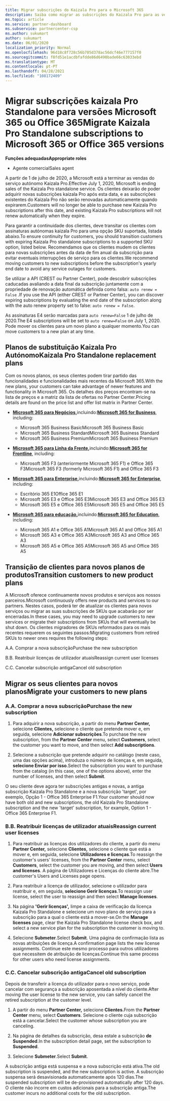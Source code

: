 ```yaml
---
title: Migrar subscrições do Kaizala Pro para o Microsoft 365
description: Saiba como migrar as subscrições do Kaizala Pro para as versões Microsoft 365 ou Office 365. Leia este artigo para mais detalhes sobre a transição dos seus clientes.
ms.topic: article
ms.service: partner-dashboard
ms.subservice: partnercenter-csp
ms.author: sukumart
author: sukumart
ms.date: 06/01/2020
localization_priority: Normal
ms.openlocfilehash: 96d18c8f728c56b705d378ac56dcf46e777157f0
ms.sourcegitcommit: f8fd51e1acdbfafdde86d6490bade66c63033ebd
ms.translationtype: MT
ms.contentlocale: pt-PT
ms.lasthandoff: 04/28/2021
ms.locfileid: "108172409"
---
```

# <a name="migrate-kaizala-pro-standalone-subscriptions-to-microsoft-365-or-office-365-versions"></a><span data-ttu-id="0aba2-104">Migrar subscrições kaizala Pro Standalone para versões Microsoft 365 ou Office 365</span><span class="sxs-lookup"><span data-stu-id="0aba2-104">Migrate Kaizala Pro Standalone subscriptions to Microsoft 365 or Office 365 versions</span></span>

<span data-ttu-id="0aba2-105">**Funções adequadas**</span><span class="sxs-lookup"><span data-stu-id="0aba2-105">**Appropriate roles**</span></span>

- <span data-ttu-id="0aba2-106">Agente comercial</span><span class="sxs-lookup"><span data-stu-id="0aba2-106">Sales agent</span></span>

<span data-ttu-id="0aba2-107">A partir de 1 de julho de 2020, a Microsoft está a terminar as vendas do serviço autónomo Kaizala Pro.</span><span class="sxs-lookup"><span data-stu-id="0aba2-107">Effective July 1, 2020, Microsoft is ending sales of the Kaizala Pro standalone service.</span></span> <span data-ttu-id="0aba2-108">Os clientes deixarão de poder adquirir novas subscrições kaizala Pro após esta data, e as subscrições existentes do Kaizala Pro não serão renovadas automaticamente quando expirarem.</span><span class="sxs-lookup"><span data-stu-id="0aba2-108">Customers will no longer be able to purchase new Kaizala Pro subscriptions after this date, and existing Kaizala Pro subscriptions will not renew automatically when they expire.</span></span>

<span data-ttu-id="0aba2-109">Para garantir a continuidade dos clientes, deve transitar os clientes com assinaturas autónomas kaizala Pro para uma opção SKU suportada, listada abaixo.</span><span class="sxs-lookup"><span data-stu-id="0aba2-109">To ensure continuity for customers, you should transition customers with expiring Kaizala Pro standalone subscriptions to a supported SKU option, listed below.</span></span> <span data-ttu-id="0aba2-110">Recomendamos que os clientes mudem os clientes para novas subscrições antes da data de fim anual da subscrição para evitar eventuais interrupções de serviço para os clientes.</span><span class="sxs-lookup"><span data-stu-id="0aba2-110">We recommend moving customers to new subscriptions before the subscription's yearly end date to avoid any service outages for customers.</span></span>

<span data-ttu-id="0aba2-111">Se utilizar a API (CREST ou Partner Center), pode descobrir subscrições caducadas avaliando a data final da subscrição juntamente com a propriedade de renovação automática definida como falsa: `auto renew = False` .</span><span class="sxs-lookup"><span data-stu-id="0aba2-111">If you use the API (either CREST or Partner Center), you can discover expiring subscriptions by evaluating the end date of the subscription along with the auto renew property set to false: `auto renew = False`.</span></span>

<span data-ttu-id="0aba2-112">As assinaturas E4 serão marcadas para `auto renew=False` 1 de julho de 2020.</span><span class="sxs-lookup"><span data-stu-id="0aba2-112">The E4 subscriptions will be set to `auto renew=False` on July 1, 2020.</span></span> <span data-ttu-id="0aba2-113">Pode mover os clientes para um novo plano a qualquer momento.</span><span class="sxs-lookup"><span data-stu-id="0aba2-113">You can move customers to a new plan at any time.</span></span>

## <a name="kaizala-pro-standalone-replacement-plans"></a><span data-ttu-id="0aba2-114">Planos de substituição Kaizala Pro Autónomo</span><span class="sxs-lookup"><span data-stu-id="0aba2-114">Kaizala Pro Standalone replacement plans</span></span>

<span data-ttu-id="0aba2-115">Com os novos planos, os seus clientes podem tirar partido das funcionalidades e funcionalidades mais recentes da Microsoft 365.</span><span class="sxs-lookup"><span data-stu-id="0aba2-115">With the new plans, your customers can take advantage of newer features and functionality in Microsoft 365.</span></span> <span data-ttu-id="0aba2-116">Os detalhes dos preços encontram-se na lista de preços e a matriz da lista de ofertas no Partner Center.</span><span class="sxs-lookup"><span data-stu-id="0aba2-116">Pricing details are found on the price list and offer list matrix in Partner Center.</span></span>

- <span data-ttu-id="0aba2-117">[**Microsoft 365 para Negócios,**](https://www.microsoft.com/microsoft-365/compare-all-microsoft-365-products?&activetab=tab:primaryr2)incluindo:</span><span class="sxs-lookup"><span data-stu-id="0aba2-117">[**Microsoft 365 for Business**](https://www.microsoft.com/microsoft-365/compare-all-microsoft-365-products?&activetab=tab:primaryr2), including:</span></span>  
   - <span data-ttu-id="0aba2-118">Microsoft 365 Business Basic</span><span class="sxs-lookup"><span data-stu-id="0aba2-118">Microsoft 365 Business Basic</span></span>
   - <span data-ttu-id="0aba2-119">Microsoft 365 Business Standard</span><span class="sxs-lookup"><span data-stu-id="0aba2-119">Microsoft 365 Business Standard</span></span>
   - <span data-ttu-id="0aba2-120">Microsoft 365 Business Premium</span><span class="sxs-lookup"><span data-stu-id="0aba2-120">Microsoft 365 Business Premium</span></span>
    
- <span data-ttu-id="0aba2-121">[**Microsoft 365 para Linha da Frente,**](https://www.microsoft.com/microsoft-365/microsoft-365-enterprise-f3?activetab=pivot:overviewtab)incluindo:</span><span class="sxs-lookup"><span data-stu-id="0aba2-121">[**Microsoft 365 for Frontline**](https://www.microsoft.com/microsoft-365/microsoft-365-enterprise-f3?activetab=pivot:overviewtab), including:</span></span>
   - <span data-ttu-id="0aba2-122">Microsoft 365 F3 (anteriormente Microsoft 365 F1) e Office 365 F3</span><span class="sxs-lookup"><span data-stu-id="0aba2-122">Microsoft 365 F3 (formerly Microsoft 365 F1) and Office 365 F3</span></span>
    
- <span data-ttu-id="0aba2-123">[**Microsoft 365 para Enterprise,**](https://www.microsoft.com/microsoft-365/compare-microsoft-365-enterprise-plans)incluindo:</span><span class="sxs-lookup"><span data-stu-id="0aba2-123">[**Microsoft 365 for Enterprise**](https://www.microsoft.com/microsoft-365/compare-microsoft-365-enterprise-plans), including:</span></span> 
   - <span data-ttu-id="0aba2-124">Escritório 365 E1</span><span class="sxs-lookup"><span data-stu-id="0aba2-124">Office 365 E1</span></span>
   - <span data-ttu-id="0aba2-125">Microsoft 365 E3 e Office 365 E3</span><span class="sxs-lookup"><span data-stu-id="0aba2-125">Microsoft 365 E3 and Office 365 E3</span></span>
   - <span data-ttu-id="0aba2-126">Microsoft 365 E5 e Office 365 E5</span><span class="sxs-lookup"><span data-stu-id="0aba2-126">Microsoft 365 E5 and Office 365 E5</span></span>

- <span data-ttu-id="0aba2-127">[**Microsoft 365 para educação,**](https://www.microsoft.com/education/buy-license/microsoft365)incluindo:</span><span class="sxs-lookup"><span data-stu-id="0aba2-127">[**Microsoft 365 for Education**](https://www.microsoft.com/education/buy-license/microsoft365), including:</span></span> 
    - <span data-ttu-id="0aba2-128">Microsoft 365 A1 e Office 365 A1</span><span class="sxs-lookup"><span data-stu-id="0aba2-128">Microsoft 365 A1 and Office 365 A1</span></span>
    - <span data-ttu-id="0aba2-129">Microsoft 365 A3 e Office 365 A3</span><span class="sxs-lookup"><span data-stu-id="0aba2-129">Microsoft 365 A3 and Office 365 A3</span></span>
    - <span data-ttu-id="0aba2-130">Microsoft 365 A5 e Office 365 A5</span><span class="sxs-lookup"><span data-stu-id="0aba2-130">Microsoft 365 A5 and Office 365 A5</span></span>

## <a name="transition-customers-to-new-product-plans"></a><span data-ttu-id="0aba2-131">Transição de clientes para novos planos de produtos</span><span class="sxs-lookup"><span data-stu-id="0aba2-131">Transition customers to new product plans</span></span>

<span data-ttu-id="0aba2-132">A Microsoft oferece continuamente novos produtos e serviços aos nossos parceiros.</span><span class="sxs-lookup"><span data-stu-id="0aba2-132">Microsoft continuously offers new products and services to our partners.</span></span> <span data-ttu-id="0aba2-133">Nestes casos, poderá ter de atualizar os clientes para novos serviços ou migrar as suas subscrições de SKUs que acabarão por ser encerradas.</span><span class="sxs-lookup"><span data-stu-id="0aba2-133">In these cases, you may need to upgrade customers to new services or migrate their subscriptions from SKUs that will eventually be shut down.</span></span> <span data-ttu-id="0aba2-134">Os clientes migradores de SKUs reformados para os mais recentes requerem os seguintes passos:</span><span class="sxs-lookup"><span data-stu-id="0aba2-134">Migrating customers from retired SKUs to newer ones requires the following steps:</span></span>

<span data-ttu-id="0aba2-135">A.</span><span class="sxs-lookup"><span data-stu-id="0aba2-135">A.</span></span> <span data-ttu-id="0aba2-136">Comprar a nova subscrição</span><span class="sxs-lookup"><span data-stu-id="0aba2-136">Purchase the new subscription</span></span>

<span data-ttu-id="0aba2-137">B.</span><span class="sxs-lookup"><span data-stu-id="0aba2-137">B.</span></span> <span data-ttu-id="0aba2-138">Reatribuir licenças de utilizador atuais</span><span class="sxs-lookup"><span data-stu-id="0aba2-138">Reassign current user licenses</span></span>

<span data-ttu-id="0aba2-139">C.</span><span class="sxs-lookup"><span data-stu-id="0aba2-139">C.</span></span> <span data-ttu-id="0aba2-140">Cancelar subscrição antiga</span><span class="sxs-lookup"><span data-stu-id="0aba2-140">Cancel old subscription</span></span>


## <a name="migrate-your-customers-to-new-plans"></a><span data-ttu-id="0aba2-141">Migrar os seus clientes para novos planos</span><span class="sxs-lookup"><span data-stu-id="0aba2-141">Migrate your customers to new plans</span></span>

### <a name="a-purchase-the-new-subscription"></a><span data-ttu-id="0aba2-142">A.</span><span class="sxs-lookup"><span data-stu-id="0aba2-142">A.</span></span> <span data-ttu-id="0aba2-143">Comprar a nova subscrição</span><span class="sxs-lookup"><span data-stu-id="0aba2-143">Purchase the new subscription</span></span>

1. <span data-ttu-id="0aba2-144">Para adquirir a nova subscrição, a partir do menu **Partner Center,** selecione **Clientes,** selecione o cliente que pretende mover e, em seguida, selecione **Adicionar subscrições**.</span><span class="sxs-lookup"><span data-stu-id="0aba2-144">To purchase the new subscription, from the **Partner Center** menu, select **Customers**, select the customer you want to move, and then select **Add subscriptions**.</span></span>

2. <span data-ttu-id="0aba2-145">Selecione a subscrição que pretende adquirir no catálogo (neste caso, uma das opções acima), introduza o número de licenças e, em seguida, **selecione Enviar por isso**.</span><span class="sxs-lookup"><span data-stu-id="0aba2-145">Select the subscription you want to purchase from the catalog (in this case, one of the options above), enter the number of licenses, and then select **Submit**.</span></span>

<span data-ttu-id="0aba2-146">O seu cliente deve agora ter subscrições antigas e novas, a antiga subscrição Kaizala Pro Standalone e a nova subscrição 'target', por exemplo, Opção 1 - Office 365 Enterprise F1.</span><span class="sxs-lookup"><span data-stu-id="0aba2-146">Your customer should now have both old and new subscriptions, the old Kaizala Pro Standalone subscription and the new 'target' subscription, for example, Option 1 - Office 365 Enterprise F1.</span></span>

### <a name="b-reassign-current-user-licenses"></a><span data-ttu-id="0aba2-147">B.</span><span class="sxs-lookup"><span data-stu-id="0aba2-147">B.</span></span> <span data-ttu-id="0aba2-148">Reatribuir licenças de utilizador atuais</span><span class="sxs-lookup"><span data-stu-id="0aba2-148">Reassign current user licenses</span></span>

1. <span data-ttu-id="0aba2-149">Para reatribuir as licenças dos utilizadores do cliente, a partir do menu **Partner Center,** selecione **Clientes,** selecione o cliente que está a mover e, em seguida, selecione **Utilizadores e licenças**.</span><span class="sxs-lookup"><span data-stu-id="0aba2-149">To reassign the customer's users' licenses, from the **Partner Center** menu, select **Customers**, select the customer you are moving, and then select **Users and licenses**.</span></span> <span data-ttu-id="0aba2-150">A página de Utilizadores e Licenças do cliente abre.</span><span class="sxs-lookup"><span data-stu-id="0aba2-150">The customer's Users and Licenses page opens.</span></span>

2. <span data-ttu-id="0aba2-151">Para reatribuir a licença de utilizador, selecione o utilizador para reatribuir e, em seguida, **selecione Gerir licenças**.</span><span class="sxs-lookup"><span data-stu-id="0aba2-151">To reassign user license, select the user to reassign and then select **Manage licenses**.</span></span>

3. <span data-ttu-id="0aba2-152">Na página **'Gerir licenças',** limpe a caixa de verificação da licença Kaizala Pro Standalone e selecione um novo plano de serviço para a subscrição para a qual o cliente está a mover-se.</span><span class="sxs-lookup"><span data-stu-id="0aba2-152">On the **Manage licenses** page, clear the Kaizala Pro Standalone license check box, and select a new service plan for the subscription the customer is moving to.</span></span>

4.  <span data-ttu-id="0aba2-153">Selecione **Submeter**.</span><span class="sxs-lookup"><span data-stu-id="0aba2-153">Select **Submit**.</span></span> <span data-ttu-id="0aba2-154">Uma página de confirmação lista as novas atribuições de licença.</span><span class="sxs-lookup"><span data-stu-id="0aba2-154">A confirmation page lists the new license assignments.</span></span> <span data-ttu-id="0aba2-155">Continue este mesmo processo para outros utilizadores que necessitem de atribuição de licenças.</span><span class="sxs-lookup"><span data-stu-id="0aba2-155">Continue this same process for other users who need license assignments.</span></span>

### <a name="c-cancel-old-subscription"></a><span data-ttu-id="0aba2-156">C.</span><span class="sxs-lookup"><span data-stu-id="0aba2-156">C.</span></span> <span data-ttu-id="0aba2-157">Cancelar subscrição antiga</span><span class="sxs-lookup"><span data-stu-id="0aba2-157">Cancel old subscription</span></span>

<span data-ttu-id="0aba2-158">Depois de transferir a licença do utilizador para o novo serviço, pode cancelar com segurança a subscrição aposentada a nível do cliente.</span><span class="sxs-lookup"><span data-stu-id="0aba2-158">After moving the user license to the new service, you can safely cancel the retired subscription at the customer level.</span></span>

1.  <span data-ttu-id="0aba2-159">A partir do menu **Partner Center,** selecione **Clientes.**</span><span class="sxs-lookup"><span data-stu-id="0aba2-159">From the **Partner Center** menu, select **Customers**.</span></span> <span data-ttu-id="0aba2-160">Selecione o cliente cuja subscrição está a cancelar.</span><span class="sxs-lookup"><span data-stu-id="0aba2-160">Select the customer whose subscription you are canceling.</span></span>

2.  <span data-ttu-id="0aba2-161">Na página de detalhes da subscrição, desa estale a subscrição **de Suspended**.</span><span class="sxs-lookup"><span data-stu-id="0aba2-161">In the subscription detail page, set the subscription to **Suspended**.</span></span>

3.  <span data-ttu-id="0aba2-162">Selecione **Submeter**.</span><span class="sxs-lookup"><span data-stu-id="0aba2-162">Select **Submit**.</span></span>

<span data-ttu-id="0aba2-163">A subscrição antiga está suspensa e a nova subscrição está ativa.</span><span class="sxs-lookup"><span data-stu-id="0aba2-163">The old subscription is suspended, and the new subscription is active.</span></span> <span data-ttu-id="0aba2-164">A subscrição suspensa será desavisionada automaticamente após 120 dias.</span><span class="sxs-lookup"><span data-stu-id="0aba2-164">The suspended subscription will be de-provisioned automatically after 120 days.</span></span> <span data-ttu-id="0aba2-165">O cliente não incorre em custos adicionais para a subscrição antiga.</span><span class="sxs-lookup"><span data-stu-id="0aba2-165">The customer incurs no additional costs for the old subscription.</span></span>

